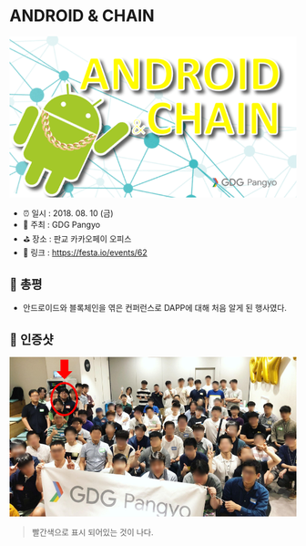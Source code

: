 # ANDROID & CHAIN

![ANDROID & CHAIN](image.png)

- ⏰ 일시 : 2018. 08. 10 (금)
- 💁 주최 : GDG Pangyo
- ⛳ 장소 : 판교 카카오페이 오피스
- 🔗 링크 : https://festa.io/events/62

## 👏 총평 

- 안드로이드와 블록체인을 엮은 컨퍼런스로 DAPP에 대해 처음 알게 된 행사였다.

## 📸 인증샷

![인증샷](self.png)

> 빨간색으로 표시 되어있는 것이 나다.
